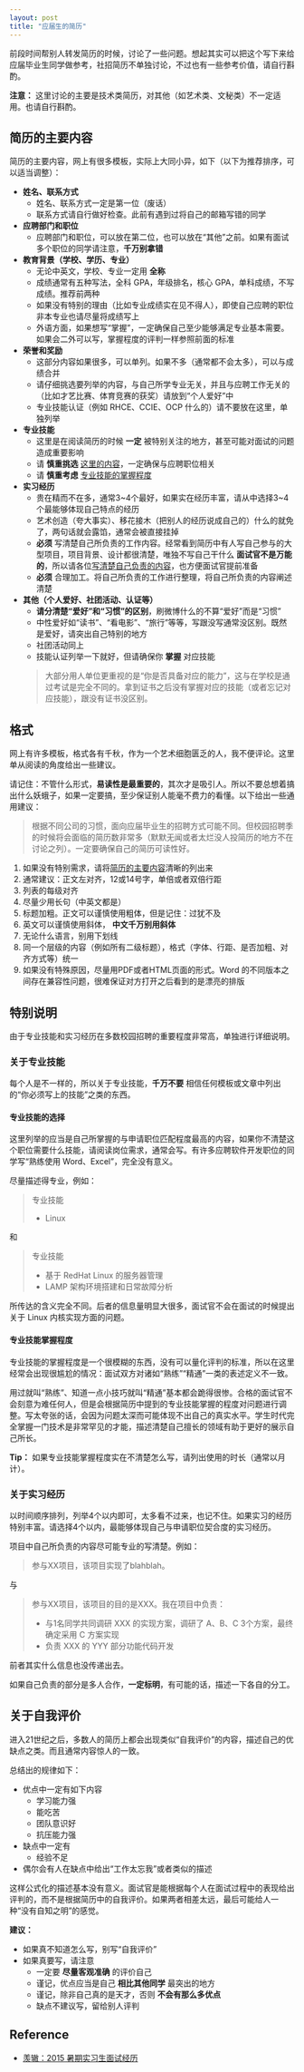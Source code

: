 ```yaml
---
layout: post
title: "应届生的简历"
---
```


前段时间帮别人转发简历的时候，讨论了一些问题。想起其实可以把这个写下来给应届毕业生同学做参考，社招简历不单独讨论，不过也有一些参考价值，请自行斟酌。

**注意：** 这里讨论的主要是技术类简历，对其他（如艺术类、文秘类）不一定适用。也请自行斟酌。

<!-- more -->

## 简历的主要内容


简历的主要内容，网上有很多模板，实际上大同小异，如下（以下为推荐排序，可以适当调整）：

- **姓名、联系方式**
  - 姓名、联系方式一定是第一位（废话）
  - 联系方式请自行做好检查。此前有遇到过将自己的邮箱写错的同学
- **应聘部门和职位**
  - 应聘部门和职位，可以放在第二位，也可以放在“其他”之前。如果有面试多个职位的同学请注意，**千万别拿错**
- **教育背景（学校、学历、专业）**
  - 无论中英文，学校、专业一定用 **全称**
  - 成绩通常有五种写法，全科 GPA，年级排名，核心 GPA，单科成绩，不写成绩。推荐前两种
  - 如果没有特别的理由（比如专业成绩实在见不得人），即使自己应聘的职位非本专业也请尽量将成绩写上
  - 外语方面，如果想写“掌握”，一定确保自己至少能够满足专业基本需要。如果会二外可以写，掌握程度的评判一样参照前面的标准
- **荣誉和奖励**
  - 这部分内容如果很多，可以单列。如果不多（通常都不会太多），可以与成绩合并
  - 请仔细挑选要列举的内容，与自己所学专业无关，并且与应聘工作无关的（比如才艺比赛、体育竞赛的获奖）请放到“个人爱好”中
  - 专业技能认证（例如 RHCE、CCIE、OCP 什么的）请不要放在这里，单独列举
- **专业技能**
  - 这里是在阅读简历的时候 **一定** 被特别关注的地方，甚至可能对面试的问题造成重要影响
  - 请 **慎重挑选** [这里的内容](#专业技能的选择)，一定确保与应聘职位相关
  - 请 **慎重考虑** [专业技能的掌握程度](#专业技能掌握程度)
- **实习经历**
  - 贵在精而不在多，通常3~4个最好，如果实在经历丰富，请从中选择3~4个最能够体现自己特点的经历
  - 艺术创造（夸大事实）、移花接木（把别人的经历说成自己的）什么的就免了，两句话就会露馅，通常会被直接挂掉
  - **必须** 写清楚自己所负责的工作内容。经常看到简历中有人写自己参与的大型项目，项目背景、设计都很清楚，唯独不写自己干什么 **面试官不是万能的**，所以请各位[写清楚自己负责的内容](#关于实习经历)，也方便面试官提前准备
  - **必须** 合理加工。将自己所负责的工作进行整理，将自己所负责的内容阐述清楚
- **其他（个人爱好、社团活动、认证等）**
  - **请分清楚“爱好”和“习惯”的区别**，刷微博什么的不算“爱好”而是“习惯”
  - 中性爱好如“读书”、“看电影”、“旅行”等等，写跟没写通常没区别。既然是爱好，请突出自己特别的地方
  - 社团活动同上
  - 技能认证列举一下就好，但请确保你 **掌握** 对应技能
  > 大部分用人单位更重视的是“你是否具备对应的能力”，这与在学校是通过考试是完全不同的。拿到证书之后没有掌握对应的技能（或者忘记对应技能），跟没有证书没区别。

## 格式

网上有许多模板，格式各有千秋，作为一个艺术细胞匮乏的人，我不便评论。这里单从阅读的角度给出一些建议。

请记住：不管什么形式，**易读性是最重要的**，其次才是吸引人。所以不要总想着搞出什么妖蛾子，如果一定要搞，至少保证别人能毫不费力的看懂。以下给出一些通用建议：
> 根据不同公司的习惯，面向应届毕业生的招聘方式可能不同。但校园招聘季的时候将会面临的简历数非常多（默默无闻或者太烂没人投简历的地方不在讨论之列）。一定要确保自己的简历可读性好。

1. 如果没有特别需求，请将[简历的主要内容](#简历的主要内容)清晰的列出来
2. 通常建议：正文左对齐，12或14号字，单倍或者双倍行距
3. 列表的每级对齐
4. 尽量少用长句（中英文都是）
5. 标题加粗。正文可以谨慎使用粗体，但是记住：过犹不及
6. 英文可以谨慎使用斜体， **中文千万别用斜体**
7. 无论什么语言，别用下划线
8. 同一个层级的内容（例如所有二级标题），格式（字体、行距、是否加粗、对齐方式等）统一
9. 如果没有特殊原因，尽量用PDF或者HTML页面的形式。Word 的不同版本之间存在兼容性问题，很难保证对方打开之后看到的是漂亮的排版

## 特别说明

由于专业技能和实习经历在多数校园招聘的重要程度非常高，单独进行详细说明。

### 关于专业技能

每个人是不一样的，所以关于专业技能，**千万不要** 相信任何模板或文章中列出的“你必须写上的技能”之类的东西。

#### 专业技能的选择

这里列举的应当是自己所掌握的与申请职位匹配程度最高的内容，如果你不清楚这个职位需要什么技能，请阅读岗位需求，通常会写。有许多应聘软件开发职位的同学写“熟练使用 Word、Excel”，完全没有意义。

尽量描述得专业，例如：

> 专业技能
> - Linux

和

> 专业技能
> - 基于 RedHat Linux 的服务器管理
> - LAMP 架构环境搭建和日常故障分析

所传达的含义完全不同。后者的信息量明显大很多，面试官不会在面试的时候提出关于 Linux 内核实现方面的问题。

#### 专业技能掌握程度

专业技能的掌握程度是一个很模糊的东西，没有可以量化评判的标准，所以在这里经常会出现很尴尬的情况：面试双方对诸如“熟练”“精通”一类的表述定义不一致。

用过就叫“熟练”、知道一点小技巧就叫“精通”基本都会跪得很惨。合格的面试官不会刻意为难任何人，但是会根据简历中提到的专业技能掌握的程度对问题进行调整。写太夸张的话，会因为问题太深而可能体现不出自己的真实水平。学生时代完全掌握一门技术是非常罕见的才能，描述清楚自己擅长的领域有助于更好的展示自己所长。

**Tip：** 如果专业技能掌握程度实在不清楚怎么写，请列出使用的时长（通常以月计）。

### 关于实习经历

以时间顺序排列，列举4个以内即可，太多看不过来，也记不住。如果实习的经历特别丰富。请选择4个以内，最能够体现自己与申请职位契合度的实习经历。

项目中自己所负责的内容尽可能专业的写清楚。例如：

> 参与XX项目，该项目实现了blahblah。

与

> 参与XX项目，该项目的目的是XXX。我在项目中负责：
> - 与1名同学共同调研 XXX 的实现方案，调研了 A、B、C 3个方案，最终确定采用 C 方案实现
> - 负责 XXX 的 YYY 部分功能代码开发

前者其实什么信息也没传递出去。

如果自己负责的部分是多人合作，**一定标明**，有可能的话，描述一下各自的分工。

## 关于自我评价

进入21世纪之后，多数人的简历上都会出现类似“自我评价”的内容，描述自己的优缺点之类。而且通常内容惊人的一致。

总结出的规律如下：

- 优点中一定有如下内容
  - 学习能力强
  - 能吃苦
  - 团队意识好
  - 抗压能力强
- 缺点中一定有
  - 经验不足
- 偶尔会有人在缺点中给出“工作太忘我”或者类似的描述

这样公式化的描述基本没有意义。面试官是能根据每个人在面试过程中的表现给出评判的，而不是根据简历中的自我评价。如果两者相差太远，最后可能给人一种“没有自知之明”的感觉。

**建议：**

- 如果真不知道怎么写，别写“自我评价”
- 如果真要写，请注意
  - 一定要 **尽量客观准确** 的评价自己
  - 谨记，优点应当是自己 **相比其他同学** 最突出的地方
  - 谨记，除非自己真的是天才，否则 **不会有那么多优点**
  - 缺点不建议写，留给别人评判


## Reference

- [羡辙：2015 暑期实习生面试经历](http://zhangwenli.com/blog/2015/04/01/2015-front-end-engineer-interview/)
